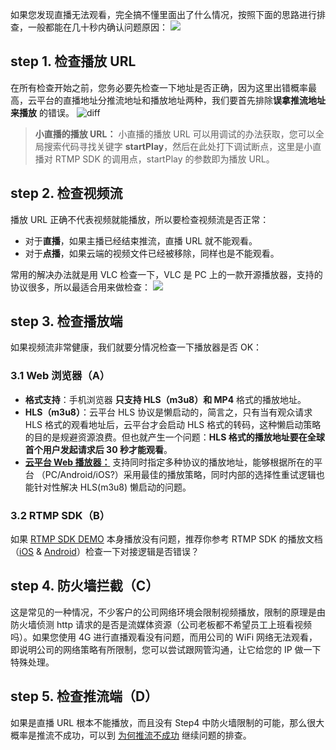 如果您发现直播无法观看，完全搞不懂里面出了什么情况，按照下面的思路进行排查，一般都能在几十秒内确认问题原因：
![](http://imgcache.tce.fsphere.cn/static/mc.qcloudimg.com/static/img/29c74afc399429e40a21b28e7abe87d9/image.png)

## step 1. 检查播放 URL
在所有检查开始之前，您务必要先检查一下地址是否正确，因为这里出错概率最高，云平台的直播地址分推流地址和播放地址两种，我们要首先排除**误拿推流地址来播放** 的错误。
![diff](http://imgcache.tce.fsphere.cn/static/mccdn.qcloud.com/static/img/1d093770d4b9bfaec5e15b01bdb65d00/image.png)
>**小直播的播放 URL：**
>小直播的播放 URL 可以用调试的办法获取，您可以全局搜索代码寻找关键字 **startPlay**，然后在此处打下调试断点，这里是小直播对 RTMP SDK 的调用点，startPlay 的参数即为播放 URL。

## step 2. 检查视频流
播放 URL 正确不代表视频就能播放，所以要检查视频流是否正常：
- 对于**直播**，如果主播已经结束推流，直播 URL 就不能观看。
- 对于**点播**，如果云端的视频文件已经被移除，同样也是不能观看。

常用的解决办法就是用 VLC 检查一下，VLC 是 PC 上的一款开源播放器，支持的协议很多，所以最适合用来做检查：
![](http://imgcache.tce.fsphere.cn/static/mc.qcloudimg.com/static/img/7923a14be5525bd37719c18d54243403/image.png)

## step 3. 检查播放端
如果视频流非常健康，我们就要分情况检查一下播放器是否 OK：

### 3.1 Web 浏览器（A）
- **格式支持**：手机浏览器 **只支持 HLS（m3u8）和 MP4** 格式的播放地址。
- **HLS（m3u8）**：云平台 HLS 协议是懒启动的，简言之，只有当有观众请求 HLS 格式的观看地址后，云平台才会启动 HLS 格式的转码，这种懒启动策略的目的是规避资源浪费。但也就产生一个问题：**HLS 格式的播放地址要在全球首个用户发起请求后 30 秒才能观看**。
- [**云平台 Web 播放器：**](http://tce.fsphere.cn/document/product/454/7503) 支持同时指定多种协议的播放地址，能够根据所在的平台 （PC/Android/iOS?）采用最佳的播放策略，同时内部的选择性重试逻辑也能针对性解决 HLS(m3u8) 懒启动的问题。

### 3.2 RTMP SDK（B）
如果 [RTMP SDK DEMO](http://tce.fsphere.cn/document/product/454/6555) 本身播放没有问题，推荐你参考 RTMP SDK 的播放文档（[iOS](http://tce.fsphere.cn/document/product/454/7880) & [Android](http://tce.fsphere.cn/document/product/454/7886)）检查一下对接逻辑是否错误？

## step 4. 防火墙拦截（C）
这是常见的一种情况，不少客户的公司网络环境会限制视频播放，限制的原理是由防火墙侦测 http 请求的是否是流媒体资源（公司老板都不希望员工上班看视频吗）。如果您使用 4G 进行直播观看没有问题，而用公司的 WiFi 网络无法观看，即说明公司的网络策略有所限制，您可以尝试跟网管沟通，让它给您的 IP 做一下特殊处理。

## step 5. 检查推流端（D）
如果是直播 URL 根本不能播放，而且没有 Step4 中防火墙限制的可能，那么很大概率是推流不成功，可以到 [为何推流不成功](http://tce.fsphere.cn/document/product/454/7951) 继续问题的排查。


